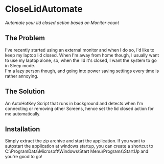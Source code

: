 # CloseLidAutomate
*Automate your lid closed action based on Monitor count*


## The Problem  
I've recently started using an external monitor and when I do so, 
I'd like to keep my laptop lid closed. When I'm away from home though, 
I usually want to use my laptop alone, so, when the lid it's closed, I want the system to go in Sleep mode.  
I'm a lazy person though, and going into power saving settings every time is rather annoying.

## The Solution
An AutoHotKey Script that runs in background and detects when I'm connecting or removing other Screens, hence 
set the lid closed action for me automatically.

## Installation
Simply extract the zip archive and start the application. If you want to autostart the application at windows startup, 
you can create a shortcut to C:\ProgramData\Microsoft\Windows\Start Menu\Programs\StartUp and you're good to go!
